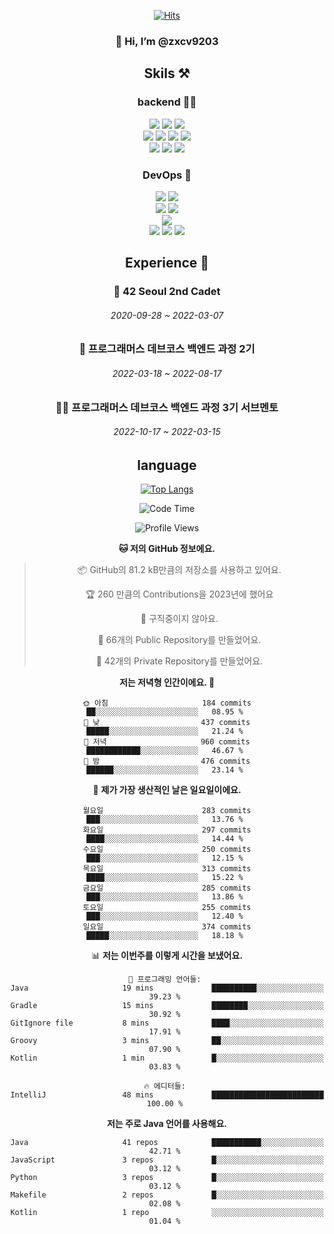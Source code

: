 <div align="center">

[![Hits](https://hits.seeyoufarm.com/api/count/incr/badge.svg?url=https%3A%2F%2Fgithub.com%2Fzxcv9203%2Fhit-counter&count_bg=%23FF7272&title_bg=%23324C2E&icon=codeigniter.svg&icon_color=%23DD5B5B&title=%EB%B0%A9%EB%AC%B8%EC%9E%90&edge_flat=false)](https://hits.seeyoufarm.com)
  
### 👋 Hi, I’m @zxcv9203

## Skils ⚒️
### backend 🧑‍💻
  
<img src="https://img.shields.io/badge/Java-FF6600?style=flat-square&logo=buymeacoffee&logoColor=white"/>
<img src="https://img.shields.io/badge/Go-0099FF?style=flat-square&logo=go&logoColor=white"/>
<img src="https://img.shields.io/badge/Kotlin-7F52FF?style=flat-square&logo=kotlin&logoColor=white"/>
  
  
<br />
  
<img src="https://img.shields.io/badge/Spring-339933?style=flat-square&logo=Spring&logoColor=white"/>
<img src="https://img.shields.io/badge/Spring Boot-339933?style=flat-square&logo=Spring Boot&logoColor=white"/>
<img src="https://img.shields.io/badge/Spring Security-339933?style=flat-square&logo=Spring Security&logoColor=white"/>
  
<img src="https://img.shields.io/badge/Spring Data JPA-339933?style=flat-square&logo=Hibernate&logoColor=white"/>

<br />
  
  <img src="https://img.shields.io/badge/mysql-0099FF?style=flat-square&logo=mysql&logoColor=white"/>
  <img src="https://img.shields.io/badge/mariadb-0099FF?style=flat-square&logo=mariadb&logoColor=white"/>
  <img src="https://img.shields.io/badge/mongoDB-47A248?style=flat-square&logo=mongodb&logoColor=white"/>
  
  
### DevOps 🚀
  
  <img src="https://img.shields.io/badge/docker-2496ED?style=flat-square&logo=docker&logoColor=white"/>
  <img src="https://img.shields.io/badge/kubernetes-326CE5?style=flat-square&logo=kubernetes&logoColor=white"/>
  
  <br />
  
  <img src="https://img.shields.io/badge/Github Actions-2088FF?style=flat-square&logo=githubactions&logoColor=white"/>
  <img src="https://img.shields.io/badge/Jenkins-D24939?style=flat-square&logo=jenkins&logoColor=white"/>
  
  
  <br />
  <img src="https://img.shields.io/badge/terraform-7B42BC?style=flat-square&logo=terraform&logoColor=white"/>
  
  <br />
  <img src="https://img.shields.io/badge/Amazon AWS-232F3E?style=flat-square&logo=Amazon AWS&logoColor=white"/>

  <img src="https://img.shields.io/badge/GCP-4285F4?style=flat-square&logo=googlecloud&logoColor=white"/>
  <img src="https://img.shields.io/badge/NCP-03C75A?style=flat-square&logo=naver&logoColor=white"/>
  
  
  
## Experience 🏃
  
### 🏫 42 Seoul 2nd Cadet
  ###### 2020-09-28 ~ 2022-03-07
  
### 🏫 프로그래머스 데브코스 백엔드 과정 2기 
  ###### 2022-03-18 ~ 2022-08-17
  
### 🧑‍🏫 프로그래머스 데브코스 백엔드 과정 3기 서브멘토 
  ###### 2022-10-17 ~ 2022-03-15

## language

[![Top Langs](https://github-readme-stats.vercel.app/api/top-langs/?username=zxcv9203&hide=html&exclude_repo=zxcv9203.github.io,golB&theme=grate-gatsby)](https://github.com/zxcv9203/github-readme-stats)
  
<!--START_SECTION:waka-->
![Code Time](http://img.shields.io/badge/Code%20Time-53%20mins-blue)

![Profile Views](http://img.shields.io/badge/Profile%20Views-110-blue)

**🐱 저의 GitHub 정보에요.** 

> 📦 GitHub의 81.2 kB만큼의 저장소를 사용하고 있어요. 
 > 
> 🏆 260 만큼의 Contributions을 2023년에 했어요
 > 
> 🚫 구직중이지 않아요.
 > 
> 📜 66개의 Public Repository를 만들었어요. 
 > 
> 🔑 42개의 Private Repository를 만들었어요. 
 > 
**저는 저녁형 인간이에요. 🦉** 

```text
🌞 아침                     184 commits         ██░░░░░░░░░░░░░░░░░░░░░░░   08.95 % 
🌆 낮　                     437 commits         █████░░░░░░░░░░░░░░░░░░░░   21.24 % 
🌃 저녁                     960 commits         ████████████░░░░░░░░░░░░░   46.67 % 
🌙 밤　                     476 commits         ██████░░░░░░░░░░░░░░░░░░░   23.14 % 
```
📅 **제가 가장 생산적인 날은 일요일이에요.** 

```text
월요일                      283 commits         ███░░░░░░░░░░░░░░░░░░░░░░   13.76 % 
화요일                      297 commits         ████░░░░░░░░░░░░░░░░░░░░░   14.44 % 
수요일                      250 commits         ███░░░░░░░░░░░░░░░░░░░░░░   12.15 % 
목요일                      313 commits         ████░░░░░░░░░░░░░░░░░░░░░   15.22 % 
금요일                      285 commits         ███░░░░░░░░░░░░░░░░░░░░░░   13.86 % 
토요일                      255 commits         ███░░░░░░░░░░░░░░░░░░░░░░   12.40 % 
일요일                      374 commits         █████░░░░░░░░░░░░░░░░░░░░   18.18 % 
```


📊 **저는 이번주를 이렇게 시간을 보냈어요.** 

```text
💬 프로그래밍 언어들: 
Java                     19 mins             ██████████░░░░░░░░░░░░░░░   39.23 % 
Gradle                   15 mins             ████████░░░░░░░░░░░░░░░░░   30.92 % 
GitIgnore file           8 mins              ████░░░░░░░░░░░░░░░░░░░░░   17.91 % 
Groovy                   3 mins              ██░░░░░░░░░░░░░░░░░░░░░░░   07.90 % 
Kotlin                   1 min               █░░░░░░░░░░░░░░░░░░░░░░░░   03.83 % 

🔥 에디터들: 
IntelliJ                 48 mins             █████████████████████████   100.00 % 
```

**저는 주로 Java 언어를 사용해요.** 

```text
Java                     41 repos            ███████████░░░░░░░░░░░░░░   42.71 % 
JavaScript               3 repos             █░░░░░░░░░░░░░░░░░░░░░░░░   03.12 % 
Python                   3 repos             █░░░░░░░░░░░░░░░░░░░░░░░░   03.12 % 
Makefile                 2 repos             █░░░░░░░░░░░░░░░░░░░░░░░░   02.08 % 
Kotlin                   1 repo              ░░░░░░░░░░░░░░░░░░░░░░░░░   01.04 % 
```

<!--END_SECTION:waka-->
  
</div>


